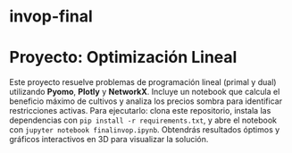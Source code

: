 # invop-final
# Proyecto: Optimización Lineal

Este proyecto resuelve problemas de programación lineal (primal y dual) utilizando **Pyomo**, **Plotly** y **NetworkX**. Incluye un notebook que calcula el beneficio máximo de cultivos y analiza los precios sombra para identificar restricciones activas. Para ejecutarlo: clona este repositorio, instala las dependencias con `pip install -r requirements.txt`, y abre el notebook con `jupyter notebook finalinvop.ipynb`. Obtendrás resultados óptimos y gráficos interactivos en 3D para visualizar la solución.
